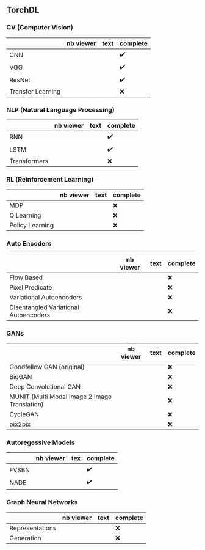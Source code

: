 ## TorchDL

### CV (Computer Vision)
|                   | nb viewer | text | complete           |
|-------------------|-----------|------|--------------------|
| CNN               |           |      | :heavy_check_mark: |
| VGG               |           |      | :heavy_check_mark: |
| ResNet            |           |      | :heavy_check_mark: |
| Transfer Learning |           |      | :x:                |

### NLP (Natural Language Processing)
|              | nb viewer | text | complete           |
|--------------|-----------|------|--------------------|
| RNN          |           |      | :heavy_check_mark: |
| LSTM         |           |      | :heavy_check_mark: |
| Transformers |           |      | :x:                |

### RL (Reinforcement Learning)
|                 | nb viewer | text | complete |
|-----------------|-----------|------|----------|
| MDP             |           |      | :x:      |
| Q Learning      |           |      | :x:      |
| Policy Learning |           |      | :x:      |

### Auto Encoders
|                                       | nb viewer | text | complete |
|---------------------------------------|-----------|------|----------|
| Flow Based                            |           |      | :x:      |
| Pixel Predicate                       |           |      | :x:      |
| Variational Autoencoders              |           |      | :x:      |
| Disentangled Variational Autoencoders |           |      | :x:      |

### GANs
|                                               | nb viewer | text | complete |
|-----------------------------------------------|-----------|------|----------|
| Goodfellow GAN (original)                     |           |      | :x:      |
| BigGAN                                        |           |      | :x:      |
| Deep Convolutional GAN                        |           |      | :x:      |
| MUNIT (Multi Modal Image 2 Image Translation) |           |      | :x:      |
| CycleGAN                                      |           |      | :x:      |
| pix2pix                                       |           |      | :x:      |

### Autoregessive Models
|       | nb viewer | tex | complete           |
|-------|-----------|-----|--------------------|
| FVSBN |           |     | :heavy_check_mark: |
| NADE  |           |     | :heavy_check_mark: |

### Graph Neural Networks
|                 | nb viewer | text | complete |
|-----------------|-----------|------|----------|
| Representations |           |      | :x:      |
| Generation      |           |      | :x:      |
